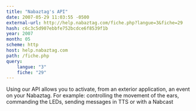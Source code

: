 ```yaml
---
title: "Nabaztag's API"
date: 2007-05-29 11:03:55 -0500
external-url: http://help.nabaztag.com/fiche.php?langue=3&fiche=29
hash: c6c3c5d907ebbfe752bcdce6f8539f1b
year: 2007
month: 05
scheme: http
host: help.nabaztag.com
path: /fiche.php
query:
    langue: "3"
    fiche: "29"
---
```


Using our API allows you to activate, from an exterior application, an event on your Nabaztag.  For example: controlling the movement of the ears, commanding the LEDs, sending messages in TTS or with a Nabcast
